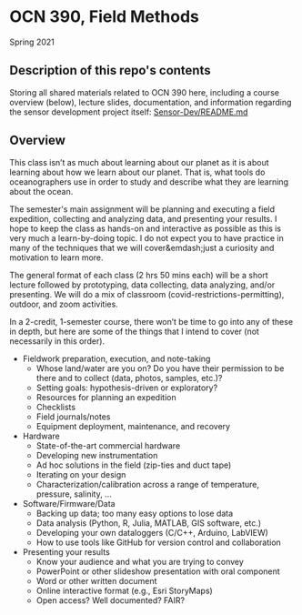 # OCN 390, Field Methods
Spring 2021

## Description of this repo's contents
Storing all shared materials related to OCN 390 here, including a course overview (below), lecture slides, documentation, and information regarding the sensor development project itself: [Sensor-Dev/README.md](Sensor-Dev/REAME.md)

## Overview
This class isn’t as much about learning about our planet as it is about learning about how we learn about our planet. That is, what tools do oceanographers use in order to study and describe what they are learning about the ocean. 

The semester's main assignment will be planning and executing a field expedition, collecting and analyzing data, and presenting your results. I hope to keep the class as hands-on and interactive as possible as this is very much a learn-by-doing topic. I do not expect you to have practice in many of the techniques that we will cover&emdash;just a curiosity and motivation to learn more.

The general format of each class (2 hrs 50 mins each) will be a short lecture followed by prototyping, data collecting, data analyzing, and/or presenting. We will do a mix of classroom (covid-restrictions-permitting), outdoor, and zoom activities.

In a 2-credit, 1-semester course, there won’t be time to go into any of these in depth, but here are some of the things that I intend to cover (not necessarily in this order).
- Fieldwork preparation, execution, and note-taking
    - Whose land/water are you on? Do you have their permission to be there and to collect (data, photos, samples, etc.)?
    - Setting goals: hypothesis-driven or exploratory?
    - Resources for planning an expedition
    - Checklists
    - Field journals/notes
    - Equipment deployment, maintenance, and recovery
- Hardware
    - State-of-the-art commercial hardware
    - Developing new instrumentation
    - Ad hoc solutions in the field (zip-ties and duct tape)
    - Iterating on your design
    - Characterization/calibration across a range of temperature, pressure, salinity, ...
- Software/Firmware/Data
    - Backing up data; too many easy options to lose data
    - Data analysis (Python, R, Julia, MATLAB, GIS software, etc.)
    - Developing your own dataloggers (C/C++, Arduino, LabVIEW)
    - How to use tools like GitHub for version control and collaboration
- Presenting your results
    - Know your audience and what you are trying to convey
    - PowerPoint or other slideshow presentation with oral component
    - Word or other written document
    - Online interactive format (e.g., Esri StoryMaps)
    - Open access? Well documented? FAIR?
